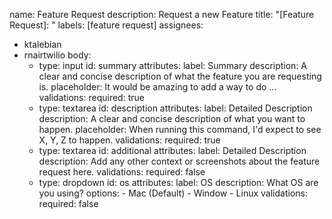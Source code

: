 name: Feature Request
description: Request a new Feature
title: "[Feature Request]: "
labels: [feature request]
assignees:
- ktalebian
- rnairtwilio
body:
  - type: input
    id: summary
    attributes:
      label: Summary
      description: A clear and concise description of what the feature you are requesting is.
      placeholder: It would be amazing to add a way to do ...
    validations:
      required: true
  - type: textarea
    id: description
    attributes:
      label: Detailed Description
      description: A clear and concise description of what you want to happen.
      placeholder: When running this command, I'd expect to see X, Y, Z to happen.
    validations:
      required: true
  - type: textarea
    id: additional
    attributes:
      label: Detailed Description
      description: Add any other context or screenshots about the feature request here.
    validations:
      required: false
  - type: dropdown
    id: os
    attributes:
      label: OS
      description: What OS are you using?
      options:
        - Mac (Default)
        - Window
        - Linux
    validations:
      required: false

